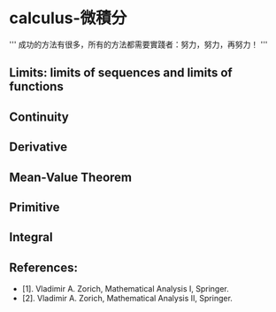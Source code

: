 # calculus-微積分
'''
成功的方法有很多，所有的方法都需要實踐者：努力，努力，再努力！
'''

## Limits: limits of sequences and limits of functions
## Continuity
## Derivative
## Mean-Value Theorem
## Primitive
## Integral

## References:
* [1]. Vladimir A. Zorich, Mathematical Analysis I, Springer.
* [2]. Vladimir A. Zorich, Mathematical Analysis II, Springer.
